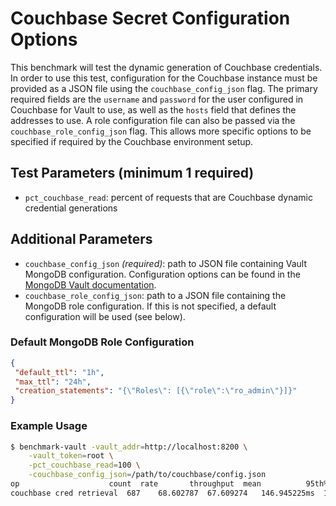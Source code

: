 # Couchbase Secret Configuration Options

This benchmark will test the dynamic generation of Couchbase credentials. In order to use this test, configuration for the Couchbase instance must be provided as a JSON file using the `couchbase_config_json` flag. The primary required fields are the `username` and `password` for the user configured in Couchbase for Vault to use, as well as the `hosts` field that defines the addresses to use. A role configuration file can also be passed via the `couchbase_role_config_json` flag. This allows more specific options to be specified if required by the Couchbase environment setup.

## Test Parameters (minimum 1 required)

- `pct_couchbase_read`: percent of requests that are Couchbase dynamic credential generations

## Additional Parameters

- `couchbase_config_json` _(required)_: path to JSON file containing Vault MongoDB configuration.  Configuration options can be found in the [MongoDB Vault documentation](https://www.vaultproject.io/api-docs/secret/databases/couchbase#configure-connection).
- `couchbase_role_config_json`: path to a JSON file containing the MongoDB role configuration. If this is not specified, a default configuration will be used (see below).

### Default MongoDB Role Configuration

```json
{
 "default_ttl": "1h",
 "max_ttl": "24h",
 "creation_statements": "{\"Roles\": [{\"role\":\"ro_admin\"}]}"
}
```

### Example Usage

```bash
$ benchmark-vault -vault_addr=http://localhost:8200 \
    -vault_token=root \
    -pct_couchbase_read=100 \
    -couchbase_config_json=/path/to/couchbase/config.json
op                    count  rate       throughput  mean          95th%         99th%         successRatio
couchbase cred retrieval  687    68.602787  67.609274   146.945225ms  153.417724ms  176.005047ms  100.00%
```
